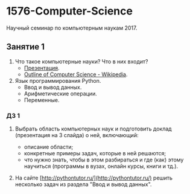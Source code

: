 # 1576-Computer-Science

Научный семинар по компьютерным наукам 2017.

## Занятие 1

1. Что такое компьютерные науки? Что в них входит?
   - [Презентация](https://github.com/roctbb/1576-Computer-Science/raw/master/%D0%9D%D0%98%D0%A1%20%D0%98%D0%A2%20-%20%D0%B7%D0%B0%D0%BD%D1%8F%D1%82%D0%B8%D0%B5%201.pdf).
   - [Outline of Computer Science - Wikipedia](https://en.wikipedia.org/wiki/Outline_of_computer_science).
2. Язык программирования Python.
   - Ввод и вывод данных.
   - Арифметические операции.
   - Переменные.
   
### ДЗ 1

1. Выбрать область компьютерных наук и подготовить доклад (презентация на 3 слайда) о ней, включающий:
   - описание области;
   - конкретные примеры задач, которые в ней решаются;
   - что нужно знать, чтобы в этом разбираться и где (как) этому научиться (программы в вузах, онлайн курсы, книги и тд.).
   
2. На сайте [http://pythontutor.ru/](http://pythontutor.ru/) решить несколько задач из раздела "Ввод и вывод данных".
